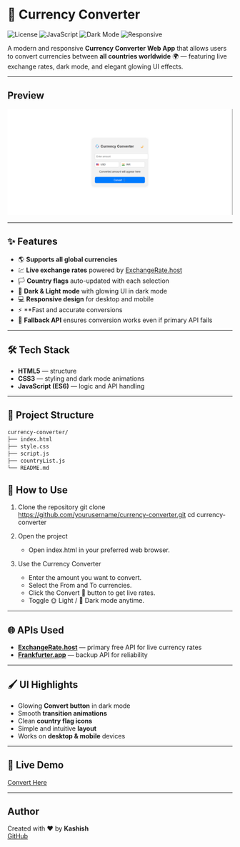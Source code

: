 # 💱 Currency Converter

![License](https://img.shields.io/badge/License-MIT-green) ![JavaScript](https://img.shields.io/badge/Language-JavaScript-yellow) ![Dark Mode](https://img.shields.io/badge/Dark%20Mode-Yes-blue) ![Responsive](https://img.shields.io/badge/Responsive-Yes-orange)  

A modern and responsive **Currency Converter Web App** that allows users to convert currencies between **all countries worldwide** 🌍 — featuring live exchange rates, dark mode, and elegant glowing UI effects.

---

## Preview
![Currency Converter Preview](assets/images/preview.png)

---

## ✨ Features
- 🌎 **Supports all global currencies**
- 💹 **Live exchange rates** powered by [ExchangeRate.host](https://exchangerate.host)
- 🏳️ **Country flags** auto-updated with each selection
- 🌙 **Dark & Light mode** with glowing UI in dark mode
- 💻 **Responsive design** for desktop and mobile
- ⚡ **Fast and accurate conversions
- 🔄 **Fallback API** ensures conversion works even if primary API fails

---

## 🛠️ Tech Stack
- **HTML5** — structure
- **CSS3** — styling and dark mode animations
- **JavaScript (ES6)** — logic and API handling

---

## 📂 Project Structure
```tree
currency-converter/
├── index.html
├── style.css
├── script.js
├── countryList.js
└── README.md
```


## 🚀 How to Use

1. Clone the repository
   git clone https://github.com/yourusername/currency-converter.git
   cd currency-converter

2. Open the project
   - Open index.html in your preferred web browser.

3. Use the Currency Converter
   - Enter the amount you want to convert.
   - Select the From and To currencies.
   - Click the Convert 💱 button to get live rates.
   - Toggle 🌞 Light / 🌙 Dark mode anytime.

---

## 🌐 APIs Used
- **[ExchangeRate.host](https://exchangerate.host)** — primary free API for live currency rates  
- **[Frankfurter.app](https://www.frankfurter.app)** — backup API for reliability

---

## 🖌️ UI Highlights
- Glowing **Convert button** in dark mode  
- Smooth **transition animations**  
- Clean **country flag icons**  
- Simple and intuitive **layout**  
- Works on **desktop & mobile** devices

---

## 📸 Live Demo 
[Convert Here](https://krutzia.github.io/currency-converter/)

---

## Author
Created with ❤️ by **Kashish**  
[GitHub](https://github.com/krutzia)









